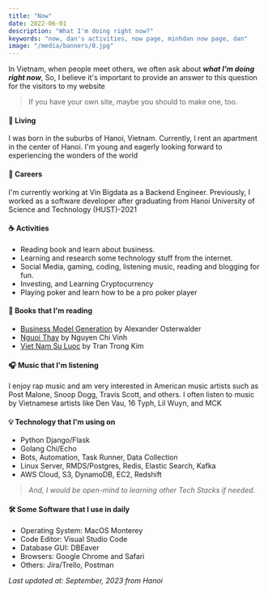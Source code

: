 ```yaml
---
title: "Now"
date: 2022-06-01
description: "What I'm doing right now?"
keywords: "now, dan's activities, now page, minhdan now page, dan"
image: "/media/banners/0.jpg"
---
```


In Vietnam, when people meet others, we often ask about ***what I'm doing right now***, So, I believe it's important to provide an answer to this question for the visitors to my website

> If you have your own site, maybe you should to make one, too.

#### 🏡 Living
I was born in the suburbs of Hanoi, Vietnam. Currently, I rent an apartment in the center of Hanoi. I'm young and eagerly looking forward to experiencing the wonders of the world

#### 💼 Careers
I'm currently working at Vin Bigdata as a Backend Engineer. Previously, I worked as a software developer after graduating from Hanoi University of Science and Technology (HUST)-2021

#### ☕️ Activities
- Reading book and learn about business.
- Learning and research some technology stuff from the internet.
- Social Media, gaming, coding, listening music, reading and blogging for fun.
- Investing, and Learning Cryptocurrency
- Playing poker and learn how to be a pro poker player


#### 📘 Books that I'm reading
- [Business Model Generation](https://www.strategyzer.com/library/business-model-generation) by Alexander Osterwalder
- [Nguoi Thay](https://www.sachkhaiminh.com/nguoi-thay-nguyen-chi-vinh-1) by Nguyen Chi Vinh
- [Viet Nam Su Luoc](https://shopee.vn/product/229780573/9272285120?gclid=CjwKCAjwpJWoBhA8EiwAHZFzfvaCLorCsXVqP8L8M95msmrOdF24e3lvsK92ubkWwzemiFHmKXT2lRoCx00QAvD_BwE) by Tran Trong Kim

#### 🎧 Music that I'm listening
I enjoy rap music and am very interested in American music artists such as Post Malone, Snoop Dogg, Travis Scott, and others. I often listen to music by Vietnamese artists like Den Vau, 16 Typh, Lil Wuyn, and MCK

#### 💡 Technology that I'm using on
- Python Django/Flask
- Golang Chi/Echo
- Bots, Automation, Task Runner, Data Collection
- Linux Server, RMDS/Postgres, Redis, Elastic Search, Kafka
- AWS Cloud, S3, DynamoDB, EC2, Redshift
> *And, I would be open-mind to learning other Tech Stacks if needed.*

#### 🛠 Some Software that I use in daily
- Operating System: MacOS Monterey
- Code Editor: Visual Studio Code
- Database GUI: DBEaver
- Browsers: Google Chrome and Safari
- Others: Jira/Trello, Postman

*Last updated at: September, 2023 from Hanoi*
